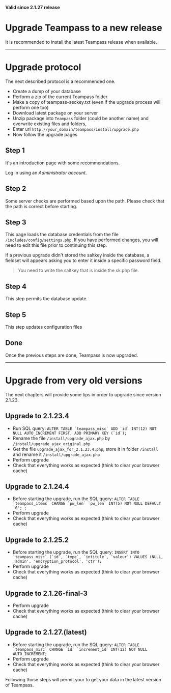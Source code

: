 __Valid since 2.1.27 release__

# Upgrade Teampass to a new release

It is recommended to install the latest Teampass release when available.

---

# Upgrade protocol

The next described protocol is a recommended one.

* Create a dump of your database
* Perform a zip of the current Teampass folder
* Make a copy of teampass-seckey.txt (even if the upgrade process will perform one too)
* Download latest package on your server
* Unzip package into `Teampass` folder (could be another name) and overwrite existing files and folders,
* Enter url `http://your_domain/teampass/install/upgrade.php`
* Now follow the upgrade pages

## Step 1

It's an introduction page with some recommendations.

Log in using an _Administrator account_.

## Step 2

Some server checks are performed based upon the path. Please check that the path is correct before starting.

## Step 3

This page loads the database credentials from the file `/includes/config/settings.php`.
If you have performed changes, you will need to edit this file prior to continuing this step.

If a previous upgrade didn't stored the saltkey inside the database, a fieldset will appears asking you to enter it inside a specific password field.

> You need to write the saltkey that is inside the sk.php file.

## Step 4

This step permits the database update.

## Step 5

This step updates configuration files

## Done

Once the previous steps are done, Teampass is now upgraded.


---

# Upgrade from very old versions

The next chapters will provide some tips in order to upgrade since version 2.1.23.

## Upgrade to 2.1.23.4

- Run SQL query: ```ALTER TABLE `teampass_misc` ADD `id` INT(12) NOT NULL AUTO_INCREMENT FIRST, ADD PRIMARY KEY (`id`);```
- Rename the file `/install/upgrade_ajax.php` by `/install/upgrade_ajax_original.php`
- Get the file `upgrade_ajax_for_2.1.23.4.php`, store it in folder `/install` and rename it `/install/upgrade_ajax.php`
- Perform upgrade
- Check that everything works as expected (think to clear your browser cache)

## Upgrade to 2.1.24.4

- Before starting the upgrade, run the SQL query: ```ALTER TABLE `teampass_items` CHANGE `pw_len` `pw_len` INT(5) NOT NULL DEFAULT '0';
;```
- Perform upgrade
- Check that everything works as expected (think to clear your browser cache)

## Upgrade to 2.1.25.2

- Before starting the upgrade, run the SQL query: ```INSERT INTO `teampass_misc` (`id`, `type`, `intitule`, `valeur`) VALUES (NULL, 'admin', 'encryption_protocol', 'ctr');```
- Perform upgrade
- Check that everything works as expected (think to clear your browser cache)

## Upgrade to 2.1.26-final-3

- Perform upgrade
- Check that everything works as expected (think to clear your browser cache)


## Upgrade to 2.1.27.(latest)

- Before starting the upgrade, run the SQL query: ```ALTER TABLE `teampass_misc` CHANGE `id` `increment_id` INT(12) NOT NULL AUTO_INCREMENT;```
- Perform upgrade
- Check that everything works as expected (think to clear your browser cache)

Following those steps will permit your to get your data in the latest version of Teampass.